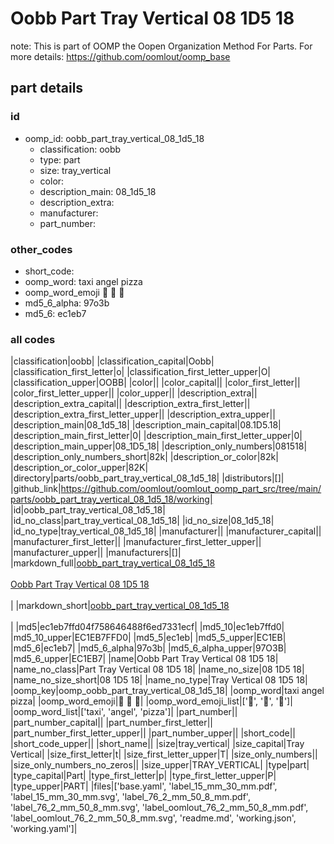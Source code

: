# Oobb Part Tray Vertical 08 1D5 18  

note: This is part of OOMP the Oopen Organization Method For Parts. For more details: https://github.com/oomlout/oomp_base

##  part details





### id
* oomp_id: oobb_part_tray_vertical_08_1d5_18
  * classification: oobb
  * type: part
  * size: tray_vertical
  * color: 
  * description_main: 08_1d5_18
  * description_extra: 
  * manufacturer: 
  * part_number: 

### other_codes
* short_code: 
* oomp_word: taxi angel pizza
* oomp_word_emoji :taxi: :angel: :pizza:
* md5_6_alpha: 97o3b
* md5_6: ec1eb7

### all codes 
|classification|oobb|
|classification_capital|Oobb|
|classification_first_letter|o|
|classification_first_letter_upper|O|
|classification_upper|OOBB|
|color||
|color_capital||
|color_first_letter||
|color_first_letter_upper||
|color_upper||
|description_extra||
|description_extra_capital||
|description_extra_first_letter||
|description_extra_first_letter_upper||
|description_extra_upper||
|description_main|08_1d5_18|
|description_main_capital|08.1D5.18|
|description_main_first_letter|0|
|description_main_first_letter_upper|0|
|description_main_upper|08_1D5_18|
|description_only_numbers|081518|
|description_only_numbers_short|82k|
|description_or_color|82k|
|description_or_color_upper|82K|
|directory|parts/oobb_part_tray_vertical_08_1d5_18|
|distributors|[]|
|github_link|https://github.com/oomlout/oomlout_oomp_part_src/tree/main/parts/oobb_part_tray_vertical_08_1d5_18/working|
|id|oobb_part_tray_vertical_08_1d5_18|
|id_no_class|part_tray_vertical_08_1d5_18|
|id_no_size|08_1d5_18|
|id_no_type|tray_vertical_08_1d5_18|
|manufacturer||
|manufacturer_capital||
|manufacturer_first_letter||
|manufacturer_first_letter_upper||
|manufacturer_upper||
|manufacturers|[]|
|markdown_full|[oobb_part_tray_vertical_08_1d5_18](https://github.com/oomlout/oomlout_oomp_part_src/tree/main/parts/oobb_part_tray_vertical_08_1d5_18/working)<br>[](https://github.com/oomlout/oomlout_oomp_part_src/tree/main/parts/oobb_part_tray_vertical_08_1d5_18/working)<br>[Oobb Part Tray Vertical 08 1D5 18](https://github.com/oomlout/oomlout_oomp_part_src/tree/main/parts/oobb_part_tray_vertical_08_1d5_18/working)<br><br>|
|markdown_short|[oobb_part_tray_vertical_08_1d5_18](https://github.com/oomlout/oomlout_oomp_part_src/tree/main/parts/oobb_part_tray_vertical_08_1d5_18/working)<br><br>|
|md5|ec1eb7ffd04f758646488f6ed7331ecf|
|md5_10|ec1eb7ffd0|
|md5_10_upper|EC1EB7FFD0|
|md5_5|ec1eb|
|md5_5_upper|EC1EB|
|md5_6|ec1eb7|
|md5_6_alpha|97o3b|
|md5_6_alpha_upper|97O3B|
|md5_6_upper|EC1EB7|
|name|Oobb Part Tray Vertical 08 1D5 18|
|name_no_class|Part Tray Vertical 08 1D5 18|
|name_no_size|08 1D5 18|
|name_no_size_short|08 1D5 18|
|name_no_type|Tray Vertical 08 1D5 18|
|oomp_key|oomp_oobb_part_tray_vertical_08_1d5_18|
|oomp_word|taxi angel pizza|
|oomp_word_emoji|:taxi: :angel: :pizza:|
|oomp_word_emoji_list|[':taxi:', ':angel:', ':pizza:']|
|oomp_word_list|['taxi', 'angel', 'pizza']|
|part_number||
|part_number_capital||
|part_number_first_letter||
|part_number_first_letter_upper||
|part_number_upper||
|short_code||
|short_code_upper||
|short_name||
|size|tray_vertical|
|size_capital|Tray Vertical|
|size_first_letter|t|
|size_first_letter_upper|T|
|size_only_numbers||
|size_only_numbers_no_zeros||
|size_upper|TRAY_VERTICAL|
|type|part|
|type_capital|Part|
|type_first_letter|p|
|type_first_letter_upper|P|
|type_upper|PART|
|files|['base.yaml', 'label_15_mm_30_mm.pdf', 'label_15_mm_30_mm.svg', 'label_76_2_mm_50_8_mm.pdf', 'label_76_2_mm_50_8_mm.svg', 'label_oomlout_76_2_mm_50_8_mm.pdf', 'label_oomlout_76_2_mm_50_8_mm.svg', 'readme.md', 'working.json', 'working.yaml']|
